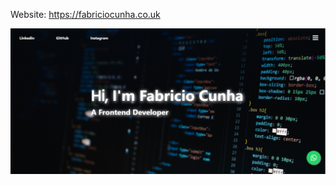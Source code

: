 Website: https://fabriciocunha.co.uk

<img src="./src/assets/images/front-page.PNG" alt="front page">
